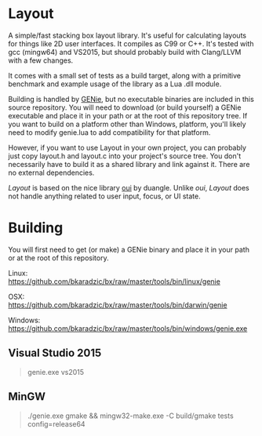 Layout
======

A simple/fast stacking box layout library. It's useful for calculating layouts
for things like 2D user interfaces. It compiles as C99 or C++. It's tested with
gcc (mingw64) and VS2015, but should probably build with Clang/LLVM with a few
changes.

It comes with a small set of tests as a build target, along with a primitive
benchmark and example usage of the library as a Lua .dll module.

Building is handled by [GENie](https://github.com/bkaradzic/GENie), but no
executable binaries are included in this source repository. You will need to
download (or build yourself) a GENie executable and place it in your path or at
the root of this repository tree. If you want to build on a platform other than
Windows, platform, you'll likely need to modify genie.lua to add compatibility
for that platform.

However, if you want to use Layout in your own project, you can probably just
copy layout.h and layout.c into your project's source tree. You don't
necessarily have to build it as a shared library and link against it. There are
no external dependencies.

*Layout* is based on the nice library
[oui](https://bitbucket.org/duangle/oui-blendish) by duangle. Unlike *oui*,
*Layout* does not handle anything related to user input, focus, or UI state.

Building
========

You will first need to get (or make) a GENie binary and place it in your path
or at the root of this repository.

Linux:  
https://github.com/bkaradzic/bx/raw/master/tools/bin/linux/genie

OSX:  
https://github.com/bkaradzic/bx/raw/master/tools/bin/darwin/genie

Windows:  
https://github.com/bkaradzic/bx/raw/master/tools/bin/windows/genie.exe

Visual Studio 2015
------------------

> genie.exe vs2015

MinGW
-----

> ./genie.exe gmake && mingw32-make.exe -C build/gmake tests config=release64
